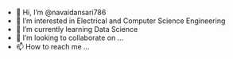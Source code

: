 - 👋 Hi, I’m @navaidansari786
- 👀 I’m interested in Electrical and Computer Science Engineering
- 🌱 I’m currently learning Data Science
- 💞️ I’m looking to collaborate on ...
- 📫 How to reach me ...

<!---
navaidansari786/navaidansari786 is a ✨ special ✨ repository because its `README.md` (this file) appears on your GitHub profile.
You can click the Preview link to take a look at your changes.
--->
